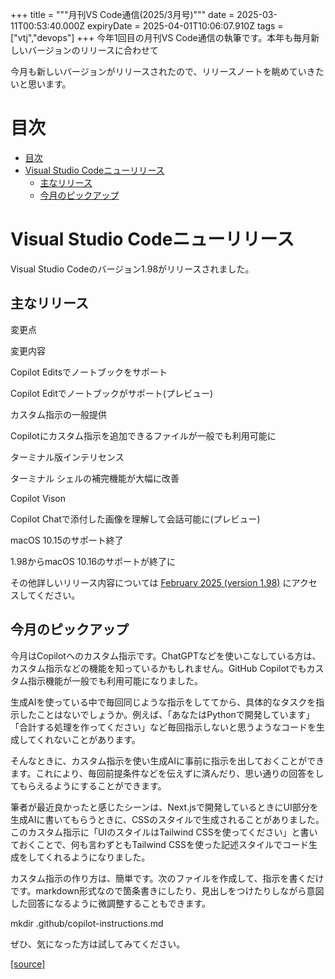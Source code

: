 +++
title = """月刊VS Code通信(2025/3月号)"""
date = 2025-03-11T00:53:40.000Z
expiryDate = 2025-04-01T10:06:07.910Z
tags = ["vtj","devops"]
+++
今年1回目の月刊VS Code通信の執筆です。本年も毎月新しいバージョンのリリースに合わせて

今月も新しいバージョンがリリースされたので、リリースノートを眺めていきたいと思います。

目次
==

*   [目次](#目次)
*   [Visual Studio Codeニューリリース](#Visual-Studio-Codeニューリリース)
    *   [主なリリース](#主なリリース)
    *   [今月のピックアップ](#今月のピックアップ)

Visual Studio Codeニューリリース
=========================

Visual Studio Codeのバージョン1.98がリリースされました。

主なリリース
------

変更点

変更内容

Copilot Editsでノートブックをサポート

Copilot Editでノートブックがサポート(プレビュー)

カスタム指示の一般提供

Copilotにカスタム指示を追加できるファイルが一般でも利用可能に

ターミナル版インテリセンス

ターミナル シェルの補完機能が大幅に改善

Copilot Vison

Copilot Chatで添付した画像を理解して会話可能に(プレビュー)

macOS 10.15のサポート終了

1.98からmacOS 10.16のサポートが終了に

その他詳しいリリース内容については [February 2025 (version 1.98)](https://code.visualstudio.com/updates/v1_98) にアクセスしてください。

今月のピックアップ
---------

今月はCopilotへのカスタム指示です。ChatGPTなどを使いこなしている方は、カスタム指示などの機能を知っているかもしれません。GitHub Copilotでもカスタム指示機能が一般でも利用可能になりました。

生成AIを使っている中で毎回同じような指示をしててから、具体的なタスクを指示したことはないでしょうか。例えば、「あなたはPythonで開発しています」「合計する処理を作ってください」など毎回指示しないと思うようなコードを生成してくれないことがあります。

そんなときに、カスタム指示を使い生成AIに事前に指示を出しておくことができます。これにより、毎回前提条件などを伝えずに済んだり、思い通りの回答をしてもらえるようにすることができます。

筆者が最近良かったと感じたシーンは、Next.jsで開発しているときにUI部分を生成AIに書いてもらうときに、CSSのスタイルで生成されることがありました。このカスタム指示に「UIのスタイルはTailwind CSSを使ってください」と書いておくことで、何も言わずともTailwind CSSを使った記述スタイルでコード生成をしてくれるようになりました。

カスタム指示の作り方は、簡単です。次のファイルを作成して、指示を書くだけです。markdown形式なので箇条書きにしたり、見出しをつけたりしながら意図した回答になるように微調整することもできます。

mkdir .github/copilot-instructions.md

ぜひ、気になった方は試してみてください。

[[source]](https://devops-blog.virtualtech.jp/entry/20250311/1741654420)
